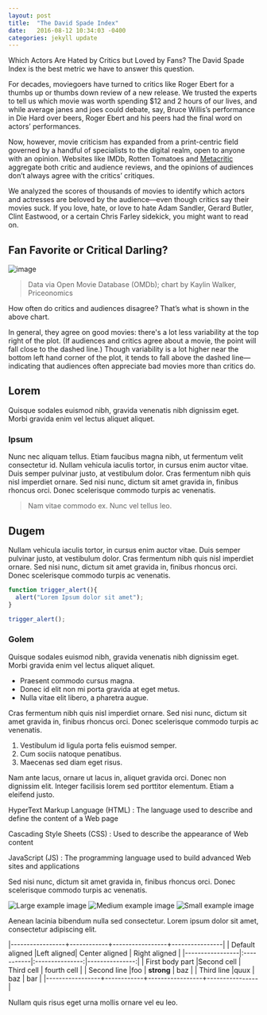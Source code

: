 ```yaml
---
layout: post
title:  "The David Spade Index"
date:   2016-08-12 10:34:03 -0400
categories: jekyll update
---
```


<p class="lead">Which Actors Are Hated by Critics but Loved by Fans? The David Spade Index is the best metric we have to answer this question.</p>

For decades, moviegoers have turned to critics like Roger Ebert for a thumbs up or thumbs down review of a new release. We trusted the experts to tell us which movie was worth spending $12 and 2 hours of our lives, and while average janes and joes could debate, say, Bruce Willis’s performance in Die Hard over beers, Roger Ebert and his peers had the final word on actors’ performances. 

Now, however, movie criticism has expanded from a print-centric field governed by a handful of specialists to the digital realm, open to anyone with an opinion. Websites like IMDb, Rotten Tomatoes and [Metacritic](http://www.metacritic.com/) aggregate both critic and audience reviews, and the opinions of audiences don’t always agree with the critics’ critiques.

We analyzed the scores of thousands of movies to identify which actors and actresses are beloved by the audience—even though critics say their movies suck. If you love, hate, or love to hate Adam Sandler, Gerard Butler, Clint Eastwood, or a certain Chris Farley sidekick, you might want to read on. 

## Fan Favorite or Critical Darling?
![image](http://pix-media.s3.amazonaws.com/blog/1196/movies_scatter_movies_2.png)

> Data via Open Movie Database (OMDb); chart by Kaylin Walker, Priceonomics

How often do critics and audiences disagree? That’s what is shown in the above chart.

In general, they agree on good movies: there's a lot less variability at the top right of the plot. (If audiences and critics agree about a movie, the point will fall close to the dashed line.) Though variability is a lot higher near the bottom left hand corner of the plot, it tends to fall above the dashed line—indicating that audiences often appreciate bad movies more than critics do. 


## Lorem
Quisque sodales euismod nibh, gravida venenatis nibh dignissim eget. Morbi gravida enim vel lectus aliquet aliquet.

### Ipsum
Nunc nec aliquam tellus. Etiam faucibus magna nibh, ut fermentum velit consectetur id. Nullam vehicula iaculis tortor, in cursus enim auctor vitae. Duis semper pulvinar justo, at vestibulum dolor. Cras fermentum nibh quis nisl imperdiet ornare. Sed nisi nunc, dictum sit amet gravida in, finibus rhoncus orci. Donec scelerisque commodo turpis ac venenatis.

> Nam vitae commodo ex. Nunc vel tellus leo.

## Dugem
Nullam vehicula iaculis tortor, in cursus enim auctor vitae. Duis semper pulvinar justo, at vestibulum dolor. Cras fermentum nibh quis nisl imperdiet ornare. Sed nisi nunc, dictum sit amet gravida in, finibus rhoncus orci. Donec scelerisque commodo turpis ac venenatis.

``` javascript
function trigger_alert(){
  alert("Lorem Ipsum dolor sit amet");
}

trigger_alert();
```

### Golem
Quisque sodales euismod nibh, gravida venenatis nibh dignissim eget. Morbi gravida enim vel lectus aliquet aliquet.

* Praesent commodo cursus magna.
* Donec id elit non mi porta gravida at eget metus.
* Nulla vitae elit libero, a pharetra augue.

Cras fermentum nibh quis nisl imperdiet ornare. Sed nisi nunc, dictum sit amet gravida in, finibus rhoncus orci. Donec scelerisque commodo turpis ac venenatis.

1. Vestibulum id ligula porta felis euismod semper.
2. Cum sociis natoque penatibus.
3. Maecenas sed diam eget risus.

Nam ante lacus, ornare ut lacus in, aliquet gravida orci. Donec non dignissim elit. Integer facilisis lorem sed porttitor elementum. Etiam a eleifend justo.

HyperText Markup Language (HTML)
: The language used to describe and define the content of a Web page

Cascading Style Sheets (CSS)
: Used to describe the appearance of Web content

JavaScript (JS)
: The programming language used to build advanced Web sites and applications

Sed nisi nunc, dictum sit amet gravida in, finibus rhoncus orci. Donec scelerisque commodo turpis ac venenatis.

![Large example image](http://placehold.it/800x400 "Large example image")
![Medium example image](http://placehold.it/400x200 "Medium example image")
![Small example image](http://placehold.it/200x200 "Small example image")

Aenean lacinia bibendum nulla sed consectetur. Lorem ipsum dolor sit amet, consectetur adipiscing elit.

|-----------------+------------+-----------------+----------------|
| Default aligned |Left aligned| Center aligned  | Right aligned  |
|-----------------|:-----------|:---------------:|---------------:|
| First body part |Second cell | Third cell      | fourth cell    |
| Second line     |foo         | **strong**      | baz            |
| Third line      |quux        | baz             | bar            |
|-----------------+------------+-----------------+----------------|

Nullam quis risus eget urna mollis ornare vel eu leo.
